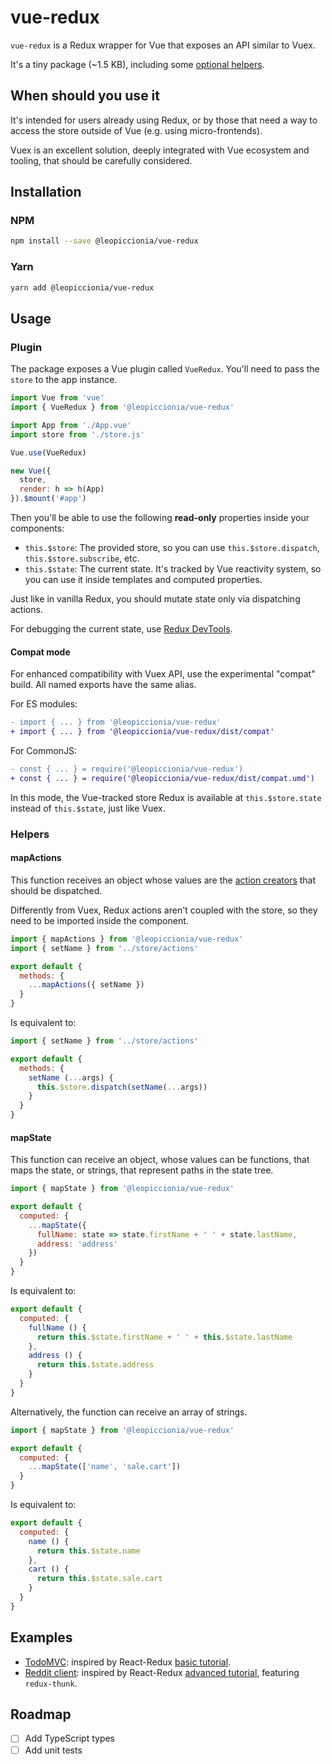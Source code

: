 # vue-redux

`vue-redux` is a Redux wrapper for Vue that exposes an API similar to Vuex.

It's a tiny package (~1.5 KB), including some [optional helpers](#helpers).

## When should you use it

It's intended for users already using Redux, or by those that need a way to access the store outside of Vue (e.g. using micro-frontends).

Vuex is an excellent solution, deeply integrated with Vue ecosystem and tooling, that should be carefully considered.

## Installation

### NPM

```bash
npm install --save @leopiccionia/vue-redux
```

### Yarn

```bash
yarn add @leopiccionia/vue-redux
```

## Usage

### Plugin

The package exposes a Vue plugin called `VueRedux`. You'll need to pass the `store` to the app instance.

```javascript
import Vue from 'vue'
import { VueRedux } from '@leopiccionia/vue-redux'

import App from './App.vue'
import store from './store.js'

Vue.use(VueRedux)

new Vue({
  store,
  render: h => h(App)
}).$mount('#app')
```

Then you'll be able to use the following **read-only** properties inside your components:

* `this.$store`: The provided store, so you can use `this.$store.dispatch`, `this.$store.subscribe`, etc.
* `this.$state`: The current state. It's tracked by Vue reactivity system, so you can use it inside templates and computed properties.

Just like in vanilla Redux, you should mutate state only via dispatching actions.

For debugging the current state, use [Redux DevTools](https://github.com/reduxjs/redux-devtools).

#### Compat mode

For enhanced compatibility with Vuex API, use the experimental "compat" build. All named exports have the same alias.

For ES modules:

```diff
- import { ... } from '@leopiccionia/vue-redux'
+ import { ... } from '@leopiccionia/vue-redux/dist/compat'
```

For CommonJS:

```diff
- const { ... } = require('@leopiccionia/vue-redux')
+ const { ... } = require('@leopiccionia/vue-redux/dist/compat.umd')
```

In this mode, the Vue-tracked store Redux is available at `this.$store.state` instead of `this.$state`, just like Vuex.

### Helpers

#### mapActions

This function receives an object whose values are the [action creators](https://redux.js.org/glossary#action-creator) that should be dispatched.

Differently from Vuex, Redux actions aren't coupled with the store, so they need to be imported inside the component.

```javascript
import { mapActions } from '@leopiccionia/vue-redux'
import { setName } from '../store/actions'

export default {
  methods: {
    ...mapActions({ setName })
  }
}
```

Is equivalent to:

```javascript
import { setName } from '../store/actions'

export default {
  methods: {
    setName (...args) {
      this.$store.dispatch(setName(...args))
    }
  }
}
```

#### mapState

This function can receive an object, whose values can be functions, that maps the state, or strings, that represent paths in the state tree.

```javascript
import { mapState } from '@leopiccionia/vue-redux'

export default {
  computed: {
    ...mapState({
      fullName: state => state.firstName + ' ' + state.lastName,
      address: 'address'
    })
  }
}
```

Is equivalent to:

```javascript
export default {
  computed: {
    fullName () {
      return this.$state.firstName + ' ' + this.$state.lastName
    },
    address () {
      return this.$state.address
    }
  }
}
```

Alternatively, the function can receive an array of strings.

```javascript
import { mapState } from '@leopiccionia/vue-redux'

export default {
  computed: {
    ...mapState(['name', 'sale.cart'])
  }
}
```

Is equivalent to:

```javascript
export default {
  computed: {
    name () {
      return this.$state.name
    },
    cart () {
      return this.$state.sale.cart
    }
  }
}
```

## Examples

* [TodoMVC](/examples/todomvc): inspired by React-Redux [basic tutorial](https://redux.js.org/basics/usage-with-react).
* [Reddit client](/examples/reddit-client): inspired by React-Redux [advanced tutorial](https://redux.js.org/advanced/example-reddit-api), featuring `redux-thunk`.

## Roadmap

* [ ] Add TypeScript types
* [ ] Add unit tests

